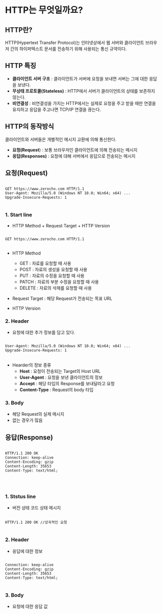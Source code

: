 # HTTP는 무엇일까요?
## HTTP란?
HTTP(Hypertext Transfer Protocol)는 인터넷상에서 웹 서버와 클라이언트 브라우저 간의 하이퍼텍스트 문서를 전송하기 위해 사용되는 통신 규약이다. 

## HTTP 특징
+ **클라이언트 서버 구조** : 클라이언트가 서버에 요청을 보내면 서버는 그에 대한 응답을 보낸다.
+ **무상태 프로토콜(Stateless)** : HTTP에서 서버가 클라이언트의 상태를 보존하지 않는다.
+ **비연결성** : 비연결성을 가지는 HTTP에서는 실제로 요청을 주고 받을 때만 연결을 유지하고 응답을 주고나면 TCP/IP 연결을 끊는다.

## HTTP의 동작방식
클라이언트와 서버들은 개별적인 메시지 교환에 의해 통신한다. 
+ **요청(Request**) : 보통 브라우저인 클라이언트에 의해 전송되는 메시지
+ **응답(Responses)** : 요청에 대해 서버에서 응답으로 전송되는 메시지

## 요청(Request)
<pre>
<code>
GET https://www.zerocho.com HTTP/1.1
User-Agent: Mozilla/5.0 (Windows NT 10.0; Win64; x64) ...
Upgrade-Insecure-Requests: 1
</code>
</pre>

### 1. Start line
+ HTTP Method + Request Target + HTTP Version
<pre>
<code>
GET https://www.zerocho.com HTTP/1.1
</code>
</pre>

+ HTTP Method
    - GET : 자료를 요청할 때 사용
    - POST : 자료의 생성을 요청할 때 사용
    - PUT : 자료의 수정을 요청할 때 사용
    - PATCH : 자료의 부분 수정을 요청할 때 사용
    - DELETE : 자료의 삭제를 요청할 때 사용

+ Request Target : 해당 Request가 전송되는 목표 URL
+ HTTP Version

### 2. Header
+ 요청에 대한 추가 정보를 담고 있다.
<pre>
<code>
User-Agent: Mozilla/5.0 (Windows NT 10.0; Win64; x64) ...
Upgrade-Insecure-Requests: 1
</code>
</pre>

+ Hearder의 정보 종류
    - **Host** : 요청이 전송되는 Target의 Host URL
    - **User-Agent** : 요청을 보낸 클라이언트의 정보
    - **Accept** : 해당 타입의 Response를 보내달라고 요청
    - **Content-Type** : Request의 body 타입

### 3. Body
+ 해당 Request의 실제 메시지
+ 없는 경우가 많음

## 응답(Response)
<pre>
<code>
HTTP/1.1 200 OK
Connection: keep-alive
Content-Encoding: gzip												 
Content-Length: 35653
Content-Type: text/html;

<!DOCTYPE html><html lang="ko" data-reactroot=""><head><title...>
</code>
</pre>

### 1. Ststus line
+ 버전 상태 코드 상태 메시지
<pre>
<code>
HTTP/1.1 200 OK //성곡적인 요청
</code>
</pre>

### 2. Header
+ 응답에 대한 정보
<pre>
<code>
Connection: keep-alive
Content-Encoding: gzip												 
Content-Length: 35653
Content-Type: text/html;
</code>
</pre>

### 3. Body
+ 요청에 대한 응답 값
<pre>
<code>
<!DOCTYPE html><html lang="ko" data-reactroot=""><head><title...>
</code>
</pre>